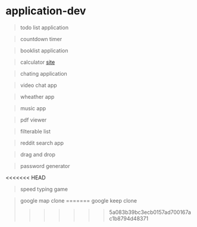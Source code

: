 # application-dev
> todo list application

> countdown timer

> booklist application

> calculator
[site](https://xdashutosh.github.io/application-dev/calculator/index.html)

> chating application

> video chat app

> wheather app

> music app

> pdf viewer

> filterable list

> reddit search app

> drag and drop

> password generator

<<<<<<< HEAD
>speed typing game

>google map clone
=======
> google keep clone
>>>>>>> 5a083b39bc3ecb0157ad700167ac1b8794d48371
